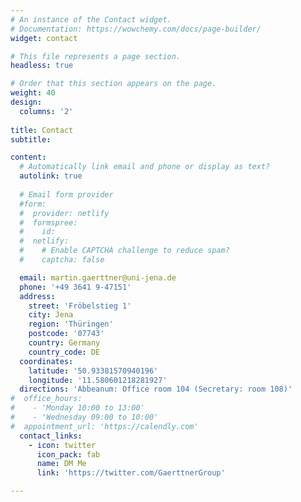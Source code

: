 ```yaml
---
# An instance of the Contact widget.
# Documentation: https://wowchemy.com/docs/page-builder/
widget: contact

# This file represents a page section.
headless: true

# Order that this section appears on the page.
weight: 40
design:
  columns: '2'
  
title: Contact
subtitle:

content:
  # Automatically link email and phone or display as text?
  autolink: true
  
  # Email form provider
  #form:
  #  provider: netlify
  #  formspree:
  #    id:
  #  netlify:
  #    # Enable CAPTCHA challenge to reduce spam?
  #    captcha: false

  email: martin.gaerttner@uni-jena.de
  phone: '+49 3641 9-47151'
  address:
    street: 'Fröbelstieg 1'
    city: Jena
    region: 'Thüringen'
    postcode: '07743'
    country: Germany
    country_code: DE	
  coordinates:
    latitude: '50.93381570940196'
    longitude: '11.580601218281927'
  directions: 'Abbeanum: Office room 104 (Secretary: room 108)'
#  office_hours:
#    - 'Monday 10:00 to 13:00'
#    - 'Wednesday 09:00 to 10:00'
#  appointment_url: 'https://calendly.com'
  contact_links:
    - icon: twitter
      icon_pack: fab
      name: DM Me
      link: 'https://twitter.com/GaerttnerGroup'

---
```



